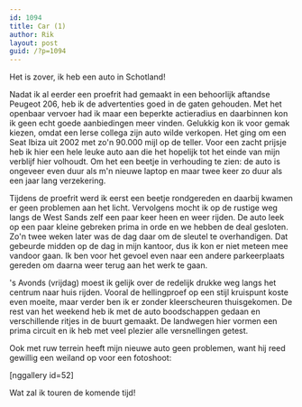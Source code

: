 ```yaml
---
id: 1094
title: Car (1)
author: Rik
layout: post
guid: /?p=1094
---
```

Het is zover, ik heb een auto in Schotland!

Nadat ik al eerder een proefrit had gemaakt in een behoorlijk aftandse Peugeot 206, heb ik de advertenties goed in de gaten gehouden. Met het openbaar vervoer had ik maar een beperkte actieradius en daarbinnen kon ik geen echt goede aanbiedingen meer vinden. Gelukkig kon ik voor gemak kiezen, omdat een Ierse collega zijn auto wilde verkopen. Het ging om een Seat Ibiza uit 2002 met zo'n 90.000 mijl op de teller. Voor een zacht prijsje heb ik hier een hele leuke auto aan die het hopelijk tot het einde van mijn verblijf hier volhoudt. Om het een beetje in verhouding te zien: de auto is ongeveer even duur als m'n nieuwe laptop en maar twee keer zo duur als een jaar lang verzekering.

Tijdens de proefrit werd ik eerst een beetje rondgereden en daarbij kwamen er geen problemen aan het licht. Vervolgens mocht ik op de rustige weg langs de West Sands zelf een paar keer heen en weer rijden. De auto leek op een paar kleine gebreken prima in orde en we hebben de deal gesloten. Zo'n twee weken later was de dag daar om de sleutel te overhandigen. Dat gebeurde midden op de dag in mijn kantoor, dus ik kon er niet meteen mee vandoor gaan. Ik ben voor het gevoel even naar een andere parkeerplaats gereden om daarna weer terug aan het werk te gaan.

's Avonds (vrijdag) moest ik gelijk over de redelijk drukke weg langs het centrum naar huis rijden. Vooral de hellingproef op een stijl kruispunt koste even moeite, maar verder ben ik er zonder kleerscheuren thuisgekomen. De rest van het weekend heb ik met de auto boodschappen gedaan en verschillende ritjes in de buurt gemaakt. De landwegen hier vormen een prima circuit en ik heb met veel plezier alle versnellingen getest.

Ook met ruw terrein heeft mijn nieuwe auto geen problemen, want hij reed gewillig een weiland op voor een fotoshoot:

[nggallery id=52]

Wat zal ik touren de komende tijd!